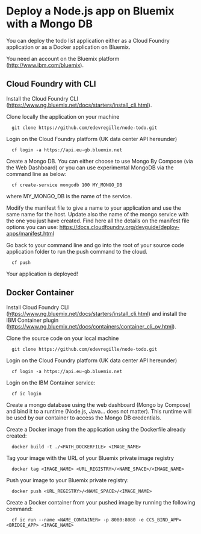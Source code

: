 
# Deploy a Node.js app on Bluemix with a Mongo DB
You can deploy the todo list application either as a Cloud Foundry application or as a Docker application on Bluemix.

You need an account on the Bluemix platform (http://www.ibm.com/bluemix). 

## Cloud Foundry with CLI
Install the Cloud Foundry CLI (https://www.ng.bluemix.net/docs/starters/install_cli.html).

Clone locally the application on your machine
```
  git clone https://github.com/edevregille/node-todo.git
```

Login on the Cloud Foundry platform (UK data center API hereunder)
```
  cf login -a https://api.eu-gb.bluemix.net
```

Create a Mongo DB. You can either choose to use Mongo By Compose (via the Web Dashboard) or you can use experimental MongoDB via the command line as below:
```
  cf create-service mongodb 100 MY_MONGO_DB
```
where MY_MONGO_DB is the name of the service.

Modify the manifest file to give a name to your application and use the same name for the host.
Update also the name of the mongo service with the one you just have created.
Find here all the details on the manifest file options you can use: https://docs.cloudfoundry.org/devguide/deploy-apps/manifest.html

Go back to your command line and go into the root of your source code application folder to run the push command to the cloud.

```
  cf push
```

Your application is deployed!


## Docker Container
Install Cloud Foundry CLI (https://www.ng.bluemix.net/docs/starters/install_cli.html) and install the IBM Container plugin (https://www.ng.bluemix.net/docs/containers/container_cli_ov.html).

Clone the source code on your local machine

```
  git clone https://github.com/edevregille/node-todo.git
```

Login on the Cloud Foundry platform (UK data center API hereunder)

```
  cf login -a https://api.eu-gb.bluemix.net
```

Login on the IBM Container service:
```
  cf ic login
```

Create a mongo database using the web dashboard (Mongo by Compose) and bind it to a runtime (Node.js, Java... does not matter). This runtime will be used by our container to access the Mongo DB credentials.

Create a Docker image from the application using the Dockerfile already created:
```
  docker build -t ./<PATH_DOCKERFILE> <IMAGE_NAME>
```

Tag your image with the URL of your Bluemix private image registry
```
  docker tag <IMAGE_NAME> <URL_REGISTRY>/<NAME_SPACE>/<IMAGE_NAME>
```

Push your image to your Bluemix private registry:
```
  docker push <URL_REGISTRY>/<NAME_SPACE>/<IMAGE_NAME>
```

Create a Docker container from your pushed image by running the following command:
```
  cf ic run --name <NAME_CONTAINER> -p 8080:8080 -e CCS_BIND_APP=<BRIDGE_APP> <IMAGE_NAME>
```



